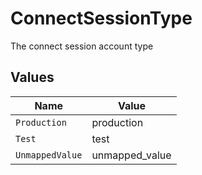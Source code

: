 # ConnectSessionType

The connect session account type


## Values

| Name            | Value           |
| --------------- | --------------- |
| `Production`    | production      |
| `Test`          | test            |
| `UnmappedValue` | unmapped_value  |
